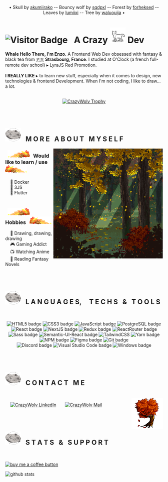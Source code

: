 <!--- <p align="center"><img height="380" src="#"></p> -->
<p align="center">• Skull by <a href="https://www.deviantart.com/akumiirako/" target="_blank">akumiirako</a> -- Bouncy wolf by <a href="https://www.deviantart.com/sqdpxl/" target="_blank">sqdpxl</a> -- Forest by <a href="https://www.deviantart.com/forheksed" target ="_blank">forheksed</a> -- Leaves by <a href="https://www.deviantart.com/lumiixi/" target="_blank">lumiixi</a> -- Tree by <a href="https://www.deviantart.com/waluouija/">waluouija</a> •</p>

# ![Visitor Badge](https://visitor-badge.laobi.icu/badge?page_id=CrazyWolv.CrazyWolv&right_color=green) &nbsp; A Crazy <img src="https://github.com/CrazyWolv/CrazyWolv/blob/main/img/wolf-gif.gif" alt="bouncing wolf gif" width="50" /> Dev 

**Whale Hello There, I'm Enzo.** A Frontend Web Dev obsessed with fantasy & black tea from :fr: **Strasbourg, France**. I studied at O'Clock (a french full-remote dev school) ▸ LyraJS Red Promotion.
<br/><br/>
**I REALLY LIKE** ▸ to learn new stuff, especially when it comes to design, new technologies & frontend Development. When I'm not coding, I like to draw... a lot.
<br/><br/>
<p align="center"><a href="https://github.com/CrazyWolv/github-profile-trophy"><img src="https://github-profile-trophy.vercel.app/?username=CrazyWolv&theme=chalk&no-frame=true&title=Joined2020,Stars,Commits,Followers,Repositories&margin-w=15" alt="CrazyWolv Trophy" /></a></p>
<br/><br/>

## <img src="https://github.com/CrazyWolv/CrazyWolv/blob/main/img/wolf-skull.png" alt="wolf skull" width="50" /> &nbsp; M O R E &nbsp; A B O U T &nbsp; M Y S E L F
<img width="350" height="auto" alt="forest" align="right" src="https://github.com/CrazyWolv/CrazyWolv/blob/main/img/forest.png" />

### &nbsp; <img src="https://github.com/CrazyWolv/CrazyWolv/blob/main/img/leaves-left.png" alt="wolf skull" width="70" /> &nbsp; Would like to learn / use &nbsp; <img src="https://github.com/CrazyWolv/CrazyWolv/blob/main/img/leaves-right.png" alt="fall leaves right" width="70" />
&nbsp; &nbsp; 🌱 Docker  
&nbsp; &nbsp; 🌱 3JS  
&nbsp; &nbsp; 🌱 Flutter
<br/><br/>

### &nbsp; <img src="https://github.com/CrazyWolv/CrazyWolv/blob/main/img/leaves-left.png" width="70" /> &nbsp; Hobbies &nbsp; <img src="https://github.com/CrazyWolv/CrazyWolv/blob/main/img/leaves-right.png" alt="fall leaves left" width="70" />
&nbsp; &nbsp; :art: Drawing, drawing, drawing  
&nbsp; &nbsp; :video_game: Gaming Addict  
&nbsp; &nbsp; :tv: Watching Anime  
&nbsp; &nbsp; :book: Reading Fantasy Novels  

<br/>
<br/>

## <img src="https://github.com/CrazyWolv/CrazyWolv/blob/main/img/wolf-skull.png" alt="wolf skull" width="50" /> &nbsp; L A N G U A G E S, &nbsp; &nbsp; T E C H S &nbsp; & &nbsp; T O O L S
<br>
<p align="center">
  <img src="https://img.shields.io/badge/html5-%23E34F26.svg?style=for-the-badge&logo=html5&logoColor=white" alt="HTML5 badge" />
  <img src="https://img.shields.io/badge/css3-%231572B6.svg?style=for-the-badge&logo=css3&logoColor=white" alt="CSS3 badge" />
  <img src="https://img.shields.io/badge/javascript-%23323330.svg?style=for-the-badge&logo=javascript&logoColor=%23F7DF1E" alt="JavaScript badge" />
  <img src="https://img.shields.io/badge/postgres-%23316192.svg?style=for-the-badge&logo=postgresql&logoColor=white" alt="PostgreSQL badge" />
  <img src="https://img.shields.io/badge/react-%2320232a.svg?style=for-the-badge&logo=react&logoColor=%2361DAFB" alt="React badge" />
  <img src="https://img.shields.io/badge/Next-black?style=for-the-badge&logo=next.js&logoColor=white" alt="NextJS badge" />
  <img src="https://img.shields.io/badge/redux-%23593d88.svg?style=for-the-badge&logo=redux&logoColor=white" alt="Redux badge" />
  <img src="https://img.shields.io/badge/React_Router-CA4245?style=for-the-badge&logo=react-router&logoColor=white" alt="ReactRouter badge" />
  <img src="https://img.shields.io/badge/SASS-hotpink.svg?style=for-the-badge&logo=SASS&logoColor=white" alt="Sass badge" />
  <img src="https://img.shields.io/badge/Semantic%20UI%20React-%2335BDB2.svg?style=for-the-badge&logo=SemanticUIReact&logoColor=white" alt="Semantic-UI-React badge" />
  <img src="https://img.shields.io/badge/tailwindcss-%2338B2AC.svg?style=for-the-badge&logo=tailwind-css&logoColor=white" alt="TailwindCSS" />
  <img src="https://img.shields.io/badge/yarn-%232C8EBB.svg?style=for-the-badge&logo=yarn&logoColor=white" alt="Yarn badge"  />
  <img src="https://img.shields.io/badge/NPM-%23000000.svg?style=for-the-badge&logo=npm&logoColor=white" alt="NPM badge" />
  <img src="https://img.shields.io/badge/figma-%23F24E1E.svg?style=for-the-badge&logo=figma&logoColor=white" alt="Figma badge" />
  <img src="https://img.shields.io/badge/git-%23F05033.svg?style=for-the-badge&logo=git&logoColor=white" alt="Git badge" />
  <br>
  <img src="https://img.shields.io/badge/Discord-%237289DA.svg?style=for-the-badge&logo=discord&logoColor=white" alt="Discord badge" />
  <img src="https://img.shields.io/badge/Visual%20Studio%20Code-0078d7.svg?style=for-the-badge&logo=visual-studio-code&logoColor=white" alt="Visual Studio Code badge" />
  <img src="https://img.shields.io/badge/Windows-0078D6?style=for-the-badge&logo=windows&logoColor=white" alt="Windows badge" />
</p>
  
<br/>
<br/>

## <img src="https://github.com/CrazyWolv/CrazyWolv/blob/main/img/wolf-skull.png" alt="wolf skull" width="50" /> &nbsp; C O N T A C T &nbsp; M E
<br />
  <img width="100" height="auto" alt="tree" align="right" src="https://github.com/CrazyWolv/CrazyWolv/blob/main/img/tree.png" />

  <p align="left">
    &nbsp; &nbsp; <a href="https://www.linkedin.com/in/enzo-poulhes/" target="_blank"><img width="150" src="https://img.shields.io/badge/LinkedIn-0077B5?style=flat&logo=linkedin&logoColor=white" alt="CrazyWolv LinkedIn" /></a> &nbsp; &nbsp; &nbsp; <a href="mailto:poulhes.e@gmail.com"><img width="118" src="https://img.shields.io/badge/Gmail-D14836?style=flat&logo=gmail&logoColor=white" alt="CrazyWolv Mail" /></a>
  </p>
  
<br/>
<br/>

## <img src="https://github.com/CrazyWolv/CrazyWolv/blob/main/img/wolf-skull.png" alt="wolf skull" width="50" /> &nbsp; S T A T S &nbsp; & &nbsp; S U P P O R T
<br />

<p><a href="https://www.buymeacoffee.com/enzopoulhes"><img src="https://img.buymeacoffee.com/button-api/?text=Buy me a coffee&emoji=&slug=enzopoulhes&button_colour=FF5F5F&font_colour=ffffff&font_family=Poppins&outline_colour=000000&coffee_colour=FFDD00" alt="buy me a coffee button" /></a></p>
<img src="https://github-readme-stats.vercel.app/api?username=CrazyWolv&theme=dark&show_icons=true&count_private=true&hide_border=true" alt="github stats" width="500" />


